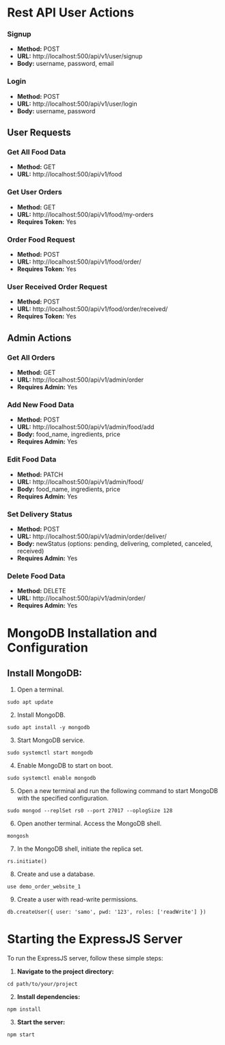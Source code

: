 # Rest API User Actions

### Signup

- **Method:** POST
- **URL:** http://localhost:500/api/v1/user/signup
- **Body:** username, password, email

### Login

- **Method:** POST
- **URL:** http://localhost:500/api/v1/user/login
- **Body:** username, password

## User Requests

### Get All Food Data

- **Method:** GET
- **URL:** http://localhost:500/api/v1/food

### Get User Orders

- **Method:** GET
- **URL:** http://localhost:500/api/v1/food/my-orders
- **Requires Token:** Yes

### Order Food Request

- **Method:** POST
- **URL:** http://localhost:500/api/v1/food/order/<food ID>
- **Requires Token:** Yes

### User Received Order Request

- **Method:** POST
- **URL:** http://localhost:500/api/v1/food/order/received/<food ID>
- **Requires Token:** Yes

## Admin Actions

### Get All Orders

- **Method:** GET
- **URL:** http://localhost:500/api/v1/admin/order
- **Requires Admin:** Yes

### Add New Food Data

- **Method:** POST
- **URL:** http://localhost:500/api/v1/admin/food/add
- **Body:** food_name, ingredients, price
- **Requires Admin:** Yes

### Edit Food Data

- **Method:** PATCH
- **URL:** http://localhost:500/api/v1/admin/food/<food ID>
- **Body:** food_name, ingredients, price
- **Requires Admin:** Yes

### Set Delivery Status

- **Method:** POST
- **URL:** http://localhost:500/api/v1/admin/order/deliver/<food ID>
- **Body:** newStatus (options: pending, delivering, completed, canceled, received)
- **Requires Admin:** Yes

### Delete Food Data

- **Method:** DELETE
- **URL:** http://localhost:500/api/v1/admin/order/<food ID>
- **Requires Admin:** Yes

# MongoDB Installation and Configuration

## Install MongoDB:

1. Open a terminal.
```
sudo apt update
```

2. Install MongoDB.
```
sudo apt install -y mongodb
```

3. Start MongoDB service.
```
sudo systemctl start mongodb
```

4. Enable MongoDB to start on boot.
```
sudo systemctl enable mongodb
```

5. Open a new terminal and run the following command to start MongoDB with the specified configuration.
```
sudo mongod --replSet rs0 --port 27017 --oplogSize 128
```

6. Open another terminal.
Access the MongoDB shell.
```
mongosh
```

7. In the MongoDB shell, initiate the replica set.
```
rs.initiate()
```

8. Create and use a database.
```
use demo_order_website_1
```

9. Create a user with read-write permissions.
```
db.createUser({ user: 'samo', pwd: '123', roles: ['readWrite'] })
```

# Starting the ExpressJS Server

To run the ExpressJS server, follow these simple steps:

1. **Navigate to the project directory:**
```
cd path/to/your/project
```

2. **Install dependencies:**
```
npm install
```

3. **Start the server:**
```
npm start
```
